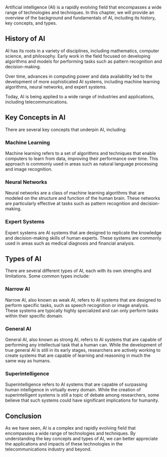 
Artificial intelligence (AI) is a rapidly evolving field that encompasses a wide range of technologies and techniques. In this chapter, we will provide an overview of the background and fundamentals of AI, including its history, key concepts, and types.

History of AI
-------------

AI has its roots in a variety of disciplines, including mathematics, computer science, and philosophy. Early work in the field focused on developing algorithms and models for performing tasks such as pattern recognition and decision-making.

Over time, advances in computing power and data availability led to the development of more sophisticated AI systems, including machine learning algorithms, neural networks, and expert systems.

Today, AI is being applied to a wide range of industries and applications, including telecommunications.

Key Concepts in AI
------------------

There are several key concepts that underpin AI, including:

### Machine Learning

Machine learning refers to a set of algorithms and techniques that enable computers to learn from data, improving their performance over time. This approach is commonly used in areas such as natural language processing and image recognition.

### Neural Networks

Neural networks are a class of machine learning algorithms that are modeled on the structure and function of the human brain. These networks are particularly effective at tasks such as pattern recognition and decision-making.

### Expert Systems

Expert systems are AI systems that are designed to replicate the knowledge and decision-making skills of human experts. These systems are commonly used in areas such as medical diagnosis and financial analysis.

Types of AI
-----------

There are several different types of AI, each with its own strengths and limitations. Some common types include:

### Narrow AI

Narrow AI, also known as weak AI, refers to AI systems that are designed to perform specific tasks, such as speech recognition or image analysis. These systems are typically highly specialized and can only perform tasks within their specific domain.

### General AI

General AI, also known as strong AI, refers to AI systems that are capable of performing any intellectual task that a human can. While the development of true general AI is still in its early stages, researchers are actively working to create systems that are capable of learning and reasoning in much the same way as humans.

### Superintelligence

Superintelligence refers to AI systems that are capable of surpassing human intelligence in virtually every domain. While the creation of superintelligent systems is still a topic of debate among researchers, some believe that such systems could have significant implications for humanity.

Conclusion
----------

As we have seen, AI is a complex and rapidly evolving field that encompasses a wide range of technologies and techniques. By understanding the key concepts and types of AI, we can better appreciate the applications and impacts of these technologies in the telecommunications industry and beyond.
